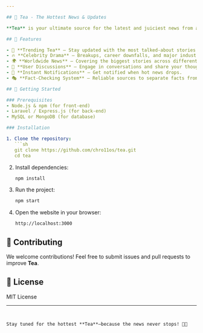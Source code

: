 ```yaml
---

## 🍵 Tea - The Hottest News & Updates

**Tea** is your ultimate source for the latest and juiciest news from around the world. Whether it's a celebrity breakup, shocking revelations, industry shake-ups, or breaking headlines, we've got you covered with real-time updates and exclusive insights.  

## 🚀 Features  

- 📰 **Trending Tea** – Stay updated with the most talked-about stories globally.  
- 🔥 **Celebrity Drama** – Breakups, career downfalls, and major industry updates.  
- 🌍 **Worldwide News** – Covering the biggest stories across different fields.  
- 💬 **User Discussions** – Engage in conversations and share your thoughts.  
- 🔔 **Instant Notifications** – Get notified when hot news drops.  
- 🎭 **Fact-Checking System** – Reliable sources to separate facts from rumors.  

## 📌 Getting Started  

### Prerequisites  
- Node.js & npm (for front-end)  
- Laravel / Express.js (for back-end)  
- MySQL or MongoDB (for database)  

### Installation  

1. Clone the repository:  
   ```sh
   git clone https://github.com/chro11os/tea.git
   cd tea
   ```

2. Install dependencies:  
   ```sh
   npm install
   ```

3. Run the project:  
   ```sh
   npm start
   ```

4. Open the website in your browser:  
   ```
   http://localhost:3000
   ```

## 📌 Contributing  
We welcome contributions! Feel free to submit issues and pull requests to improve **Tea**.  

## 📜 License  
MIT License  

---
```


Stay tuned for the hottest **Tea**—because the news never stops! 🍵🔥

